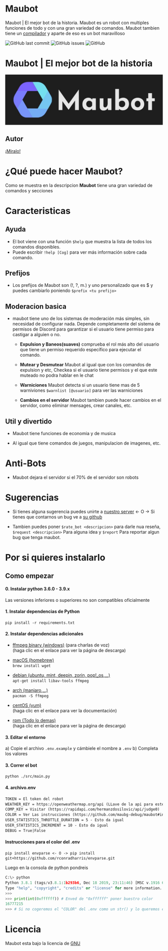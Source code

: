 # Maubot

Maubot | El mejor bot de la historia. Maubot es un robot con multiples funciones de todo y con una gran variedad de comandos.
Maubot tambien tiene un [compilador](http://maubot.mooo.com/maucompilador) y aparte de eso es un bot maravilloso

![GitHub last commit](https://img.shields.io/github/last-commit/maubg-debug/maubot?style=for-the-badge)
![GitHub issues](https://img.shields.io/github/issues-raw/maubg-debug/maubot?style=for-the-badge)
![GitHub](https://img.shields.io/github/license/maubg-debug/maubot?style=for-the-badge)  

# Maubot | El mejor bot de la historia

![img](https://raw.githubusercontent.com/maubg-debug/maubot/main/docs/Maubot-banner.jpg)

## Autor
[¡Miralo!](https://github.com/maubg-debug/maubot/blob/main/AUTOR.md)

# ¿Qué puede hacer Maubot?
Como se muestra en la descripcion <strong>Maubot</strong> tiene una gran variedad de comandos y secciones

# Caracteristicas

## Ayuda

* El bot viene con una función `$help` que muestra la lista de todos los comandos disponibles.
* Puede escribir `!help [Cog]` para ver más información sobre cada comando.

## Prefijos
* Los prefijos de Maubot son (!, ?, m.) y uno personalizado que es $ y puedes cambiarlo poniendo `$prefix <tu prefijo>` 

## Moderacion basica

* maubot tiene uno de los sistemas de moderación más simples, sin necesidad de configurar nada. Depende completamente del sistema de permisos de Discord para garantizar si el usuario tiene permiso para castigar a alguien o no.

  * **Expulsion y Baneos(suaves)** comprueba el rol más alto del usuario que tiene un permiso requerido específico para ejecutar el comando.

  * **Mutear y Desmutear** Maubot al igual que con los comandos de expulsion y etc, Checkea si el usuario tiene permisos y el que este muteado no podra hablar en le chat

  * **Warniciones** Maubot detecta si un usuario tiene mas de 5 warniviones `$warnlist [@usuario]` para ver las warniciones

  * **Cambios en el servidor** Maubot tambien puede hacer cambios en el servidor, como eliminar mensages, crear canales, etc.


## Util y divertido

* Maubot tiene funciones de economia y de musica

* Al igual que tiene comandos de juegos, manipulacion de imagenes, etc.


# Anti-Bots

* Maubot dejara el servidor si el 70% de el servidor son robots



# Sugerencias

* Si tienes alguna sugerencia puedes unirte a [nuestro server](https://discord.gg/4gfUZtB) <- O -> Si tienes que contarnos un bug ve a [su github](https://github.com/maubg-debug/maubot/issues/new?assignees=&labels=bug&template=reporte-de-bugs.md&title=BUG)

* Tambien puedes poner `$rate_bot <descripcion>` para darle nua reseña, `$request <descripcion>` Para alguna idea y `$report` Para reportar algun bug que tenga maubot.


# Por si quieres instalarlo

## Como empezar

#### 0. Instalar python 3.6.0 - 3.9.x
Las versiones inferiores o superiores no son compatibles oficialmente

#### 1. Instalar dependencias de Python
```
pip install -r requirements.txt
```

#### 2. Instalar dependencias adicionales
- [ffmpeg binary (windows)](https://ffmpeg.org/download.html) (para charlas de voz)  
(haga clic en el enlace para ver la página de descarga)

- [macOS (homebrew)](https://formulae.brew.sh/formula/ffmpeg#default)  
```brew install wget```

- [debian (ubuntu, mint, deepin, zorin, pop!_os,...)](https://wiki.debian.org/ffmpeg)  
```apt-get install libav-tools ffmpeg```

- [arch (manjaro,...)](https://www.archlinux.org/packages/extra/x86_64/ffmpeg/)  
```pacman -S ffmpeg```

- [centOS (yum)](https://linuxize.com/post/how-to-install-ffmpeg-on-centos-8/)  
(haga clic en el enlace para ver la documentación)

- [rpm (Todo lo demas)](https://rpmfind.net/linux/rpm2html/search.php?query=ffmpeg)  
(haga clic en el enlace para ver la página de descarga)

#### 3. Editar el entorno
a) Copie el archivo `.env.example` y cámbiele el nombre a `.env`
b) Completa los valores

#### 3. Correr el bot
```shell
python ./src/main.py
```

#### 4. archivo.env
```txt
TOKEN = El token del robot
WEATHER_KEY = https://openweathermap.org/api (LLave de la api para este bot)
COMP_KEY = Visitar (https://rapidapi.com/hermanzdosilovic/api/judge0)
COLOR = Ver Las instrucciones (https://github.com/maubg-debug/maubot#instrucciones-para-el-color-del-env)
USER_STATISTICS_THROTTLE_DURATION = 5 - Esto da igual
USER_STATISTICS_INCREMENT = 10 - Esto da igual
DEBUG = True|False
```
#### Instrucciones para el color del .env
```shell
pip install envparse <- O -> pip install git+https://github.com/rconradharris/envparse.git
```
Luego en la consola de python pondreis
```python
C:\> python
Python 3.8.1 (tags/v3.8.1:1b293b6, Dec 18 2019, 23:11:46) [MSC v.1916 64 bit (AMD64)] on win32
Type "help", "copyright", "credits" or "license" for more information.
>>>
>>> print(int(0xffffff)) # Enved de "0xffffff" poner buestro color
16777215
>>> # Si no cogeremos el "COLOR" del .env como un str() y lo queremos en int() para el embed
```

# Licencia 
Maubot esta bajo la licencia de [GNU](https://github.com/maubg-debug/maubot/blob/main/README.md)
